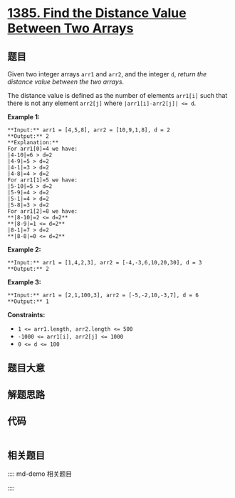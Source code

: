 # [1385. Find the Distance Value Between Two Arrays](https://leetcode.com/problems/find-the-distance-value-between-two-arrays)

## 题目

Given two integer arrays `arr1` and `arr2`, and the integer `d`, _return the
distance value between the two arrays_.

The distance value is defined as the number of elements `arr1[i]` such that
there is not any element `arr2[j]` where `|arr1[i]-arr2[j]| <= d`.



**Example 1:**

    
    
    **Input:** arr1 = [4,5,8], arr2 = [10,9,1,8], d = 2
    **Output:** 2
    **Explanation:** 
    For arr1[0]=4 we have: 
    |4-10|=6 > d=2 
    |4-9|=5 > d=2 
    |4-1|=3 > d=2 
    |4-8|=4 > d=2 
    For arr1[1]=5 we have: 
    |5-10|=5 > d=2 
    |5-9|=4 > d=2 
    |5-1|=4 > d=2 
    |5-8|=3 > d=2
    For arr1[2]=8 we have:
    **|8-10|=2 <= d=2**
    **|8-9|=1 <= d=2**
    |8-1|=7 > d=2
    **|8-8|=0 <= d=2**
    

**Example 2:**

    
    
    **Input:** arr1 = [1,4,2,3], arr2 = [-4,-3,6,10,20,30], d = 3
    **Output:** 2
    

**Example 3:**

    
    
    **Input:** arr1 = [2,1,100,3], arr2 = [-5,-2,10,-3,7], d = 6
    **Output:** 1
    



**Constraints:**

  * `1 <= arr1.length, arr2.length <= 500`
  * `-1000 <= arr1[i], arr2[j] <= 1000`
  * `0 <= d <= 100`


## 题目大意

## 解题思路

## 代码

```javascript

```

## 相关题目

:::: md-demo 相关题目

::::
